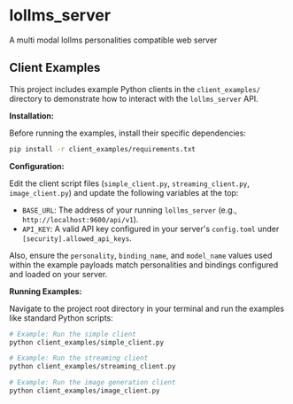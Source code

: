 # lollms_server
A multi modal lollms personalities compatible web server

## Client Examples

This project includes example Python clients in the `client_examples/` directory to demonstrate how to interact with the `lollms_server` API.

**Installation:**

Before running the examples, install their specific dependencies:

```bash
pip install -r client_examples/requirements.txt
```

**Configuration:**

Edit the client script files (`simple_client.py`, `streaming_client.py`, `image_client.py`) and update the following variables at the top:

*   `BASE_URL`: The address of your running `lollms_server` (e.g., `http://localhost:9600/api/v1`).
*   `API_KEY`: A valid API key configured in your server's `config.toml` under `[security].allowed_api_keys`.

Also, ensure the `personality`, `binding_name`, and `model_name` values used within the example payloads match personalities and bindings configured and loaded on your server.

**Running Examples:**

Navigate to the project root directory in your terminal and run the examples like standard Python scripts:

```bash
# Example: Run the simple client
python client_examples/simple_client.py

# Example: Run the streaming client
python client_examples/streaming_client.py

# Example: Run the image generation client
python client_examples/image_client.py
```